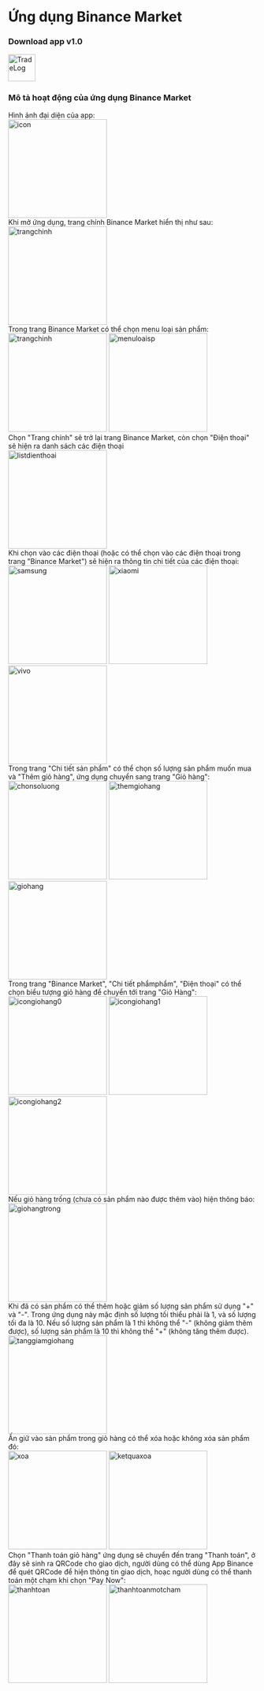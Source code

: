 # Ứng dụng Binance Market
### Download app v1.0
[<img src="https://user-images.githubusercontent.com/118048533/210755608-f6f1be92-4d3a-4128-b4ab-73d1845edbeb.png" alt="TradeLog" width="55"></img>](https://github.com/nguyenminhkhoi2002/se2022-13.2/releases/download/v1.0/AppShoping.apk)
### Mô tả hoạt động của ứng dụng Binance Market
Hình ảnh đại diện của app: </br>
<img src="https://user-images.githubusercontent.com/104824157/211141488-e9dc92e9-2e78-4c6a-8021-865afe2bfbc5.jpg" alt = "icon" width = "200"> </img> </br>
Khi mở ứng dụng, trang chính Binance Market hiển thị như sau: </br>
<img src="https://user-images.githubusercontent.com/104824157/211198323-3bdc902f-e730-4d2b-8aeb-d2fc6d79b528.jpg" alt = "trangchinh" width = "200"> </img>
</br>
Trong trang Binance Market có thể chọn menu loại sản phẩm: </br>
<img src ="https://user-images.githubusercontent.com/104824157/211198684-ae6e6eb6-4fae-4c43-9eee-7a3fe3e93f9b.jpg" alt = "trangchinh" width = "200"> </img>
<img src ="https://user-images.githubusercontent.com/104824157/211199565-ec39c9c0-e586-4831-a646-145808e082b6.jpg" alt = "menuloaisp" width = "200"> </img>
</br>
Chọn "Trang chính" sẽ trở lại trang Binance Market, còn chọn "Điện thoại" sẽ hiện ra danh sách các điện thoại
</br>
<img src="https://user-images.githubusercontent.com/104824157/211199614-3b05ba75-1bc3-4cdd-8927-4cd96c3e7980.jpg" alt = "listdienthoai" width = "200"> </img>
</br>
Khi chọn vào các điện thoại (hoặc có thể chọn vào các điện thoại trong trang "Binance Market") sẽ hiện ra thông tin chi tiết của các điện thoại:
</br>
<img src="https://user-images.githubusercontent.com/104824157/211199698-d32a1f30-59cf-458a-8166-ae9a26f852f1.jpg" alt = "samsung" width = "200"> </img>
<img src="https://user-images.githubusercontent.com/104824157/211199762-2e9d616e-0804-42d8-8551-57d92d3860e7.jpg" alt = "xiaomi" width = "200"> </img>
<img src="https://user-images.githubusercontent.com/104824157/211199878-645bb814-4ef0-47ab-bca6-7234f3f99bdf.jpg" alt = "vivo" width = "200"> </img>
</br>
Trong trang "Chi tiết sản phẩm" có thể chọn số lượng sản phẩm muốn mua và "Thêm giỏ hàng", ứng dụng chuyển sang trang "Giỏ hàng":
</br>
<img src="https://user-images.githubusercontent.com/104824157/211201043-fb4dd852-0b80-4066-a237-038c3e249261.jpg" alt = "chonsoluong" width = "200"> </img>
<img src="https://user-images.githubusercontent.com/104824157/211200400-8b368926-5c94-452a-ab59-6fa461280920.jpg" alt = "themgiohang" width = "200"> </img>
<img src="https://user-images.githubusercontent.com/104824157/211200485-2a2db713-885c-4ce9-9f30-7c1d422f0894.jpg" alt = "giohang" width = "200"> </img>
</br>
Trong trang "Binance Market", "Chi tiết phẩmphẩm", "Điện thoại" có thể chọn biểu tượng giỏ hàng để chuyển tới trang "Giỏ Hàng":
</br>
<img src="https://user-images.githubusercontent.com/104824157/211202488-a1fdac1f-a96f-46de-b476-fab1b15e4de5.jpg" alt = "icongiohang0" width = "200"> </img>
<img src="https://user-images.githubusercontent.com/104824157/211202525-e57498bb-d73d-45e2-abf1-df4473e2810e.jpg" alt = "icongiohang1" width = "200"> </img>
<img src="https://user-images.githubusercontent.com/104824157/211202532-105434b2-c060-400d-be85-2d0a6e221938.jpg" alt = "icongiohang2" width = "200"> </img>
</br>
Nếu giỏ hàng trống (chưa có sản phẩm nào được thêm vào) hiện thông báo:
</br>
<img src="https://user-images.githubusercontent.com/104824157/211202828-64b4be88-d38a-4c03-bfe5-db8bc44783f9.jpg" alt = "giohangtrong" width = "200"> </img>
</br>
Khi đã có sản phẩm có thể thêm hoặc giảm số lượng sản phẩm sử dụng "+" và "-". Trong ứng dụng này mặc định số lượng tối thiểu phải là 1, và số lượng tối đa là 10. Nếu số lượng sản phẩm là 1 thì không thể "-" (không giảm thêm được), số lượng sản phẩm là 10 thì không thể "+" (không tăng thêm được).
</br>
<img src="https://user-images.githubusercontent.com/104824157/211202896-73d5b19c-648a-4fdf-9cbb-697e789008cf.jpg" alt = "tanggiamgiohang" width = "200"> </img>
</br>
Ấn giữ vào sản phẩm trong giỏ hàng có thể xóa hoặc không xóa sản phẩm đó:
</br>
<img src="https://user-images.githubusercontent.com/104824157/211203181-a398b469-8c39-4a44-9a13-a88e21d06551.jpg" alt = "xoa" width = "200"> </img>
<img src="https://user-images.githubusercontent.com/104824157/211203185-cd4551fa-d55b-43fc-80b1-0b4cbe0bd939.jpg" alt = "ketquaxoa" width = "200"> </img>
</br>
Chọn "Thanh toán giỏ hàng" ứng dụng sẽ chuyển đến trang "Thanh toán", ở đây sẽ sinh ra QRCode cho giao dịch, người dùng có thể dùng App Binance để quét QRCode để hiện thông tin giao dịch, hoạc người dùng có thể thanh toán một chạm khi chọn "Pay Now":
</br>
<img src="https://user-images.githubusercontent.com/104824157/211203488-b780ca63-b3f6-42e4-ba0c-d52d3a939606.jpg" alt = "thanhtoan" width = "200"> </img>
<img src="https://user-images.githubusercontent.com/104824157/211203531-5a44e746-3ea4-45cd-a2c0-8cd85599c3cd.jpg" alt = "thanhtoanmotcham" width = "200"> </img>
</br>

